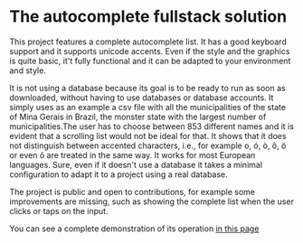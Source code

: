 # The autocomplete fullstack solution

This project features a complete autocomplete list. It has a good keyboard support and it supports unicode accents. Even if the style and the graphics is quite basic, it't fully functional and it can be adapted to your environment and style. 

It is not using a database because its goal is to be ready to run as soon as downloaded, without having to use databases or database accounts. It simply uses as an example a csv file with all the municipalities of the state of Mina Gerais in Brazil, the monster state with the largest number of municipalities.The user has to choose between 853 different names and it is evident that a scrolling list would not be ideal for that. It shows that it does not distinguish between accented characters, i.e., for example o, ó, ò, ô, ö or even õ are treated in the same way. It works for most European languages. Sure, even if it doesn't use a database it takes a minimal configuration to adapt it to a project using a real database.

The project is public and open to contributions, for example some improvements are missing, such as showing the complete list when the user clicks or taps on the input.

You can see a complete demonstration of its operation [in this page](https://www.meetero.com/autocomplete-demo/)
